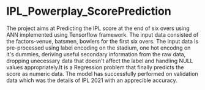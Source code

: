 # IPL_Powerplay_ScorePrediction
The project aims at Predicting the IPL score at the end of six overs using ANN implemented using Tensorflow framework. The input data consisted of the factors-venue, batsmen, bowlers for the first six overs. The input data is pre-processed using label encoding on the stadium, one hot encodng on it's dummies, deriving useful secondary information from the raw data, dropping unecessary data that doesn't affect the label and handling NULL values appropriately.It is a Regression problem that finally predicts the score as numeric data. The model has successfully performed on validation data which was the details of IPL 2021 with an apprecible accuracy.
